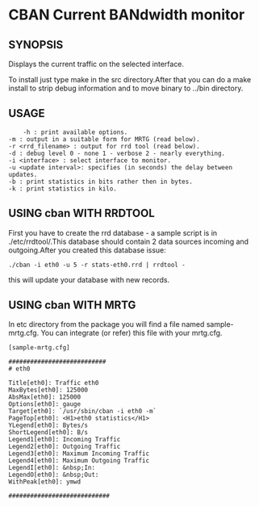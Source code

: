 # CBAN Current BANdwidth monitor
## SYNOPSIS

Displays the current traffic on the selected interface.

To install just type make in the src directory.After that you can do a make install to strip debug information and to move binary to ../bin directory.

## USAGE
        -h : print available options.
	-m : output in a suitable form for MRTG (read below).
	-r <rrd_filename> : output for rrd tool (read below). 
	-d : debug level 0 - none 1 - verbose 2 - nearly everything.
	-i <interface> : select interface to monitor.
	-u <update interval>: specifies (in seconds) the delay between updates.
	-b : print statistics in bits rather then in bytes.
	-k : print statistics in kilo.

## USING cban WITH RRDTOOL

First you have to create the rrd database - a sample script is in 
./etc/rrdtool/.This database should contain 2 data sources incoming and
outgoing.After you created this database issue:

	./cban -i eth0 -u 5 -r stats-eth0.rrd | rrdtool -
	
this will update your database with new records.

## USING cban WITH MRTG

In etc directory from the package you will find a file named
sample-mrtg.cfg.
You can integrate (or refer) this file with your mrtg.cfg.

    [sample-mrtg.cfg]
    
    ###########################
    # eth0
    
    Title[eth0]: Traffic eth0
    MaxBytes[eth0]: 125000
    AbsMax[eth0]: 125000
    Options[eth0]: gauge
    Target[eth0]: `/usr/sbin/cban -i eth0 -m`
    PageTop[eth0]: <H1>eth0 statistics</H1>
    YLegend[eth0]: Bytes/s
    ShortLegend[eth0]: B/s
    Legend1[eth0]: Incoming Traffic
    Legend2[eth0]: Outgoing Traffic
    Legend3[eth0]: Maximum Incoming Traffic
    Legend4[eth0]: Maximum Outgoing Traffic
    LegendI[eth0]: &nbsp;In:
    LegendO[eth0]: &nbsp;Out:
    WithPeak[eth0]: ymwd
    
    ############################
   
